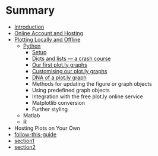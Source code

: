# Summary

* [Introduction](README.md)
* [Online Account and Hosting](online_account_and_hosting.md)
* [Plotting Locally and Offline](content/plotting_locally_and_offline/intro.md)
   * [Python](content/plotting_locally_and_offline/python/intro.md)
       * [Setup](content/plotting_locally_and_offline/python/setup.md)
       * [Dicts and lists — a crash course](content/plotting_locally_and_offline/python/dicts_and_lists_crash_course.md)
       * [Our first plot.ly graphs](content/plotting_locally_and_offline/python/our_first_plotly_graphs.md)
       * [Customising our plot.ly graphs](content/plotting_locally_and_offline/python/customising_our_plotly_graphs.md)
       * [DNA of a plot.ly graph](content/plotting_locally_and_offline/python/dna_of_a_plotly_graph.md)
       * Methods for updating the figure or graph objects
       * Using predefined graph objects
       * Integration with the free plot.ly online service
       * Matplotlib conversion
       * Further styling
   * Matlab
   * R
* Hosting Plots on Your Own
* [follow-this-guide](gitbooksintro.md)
* [section1](content/section1.md)
* [section2](content/section2.md)

